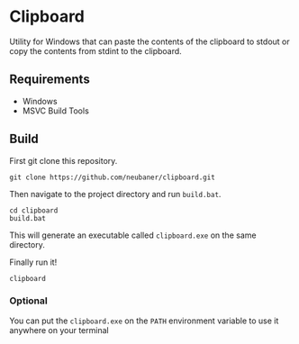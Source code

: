 # Clipboard

Utility for Windows that can paste the contents of the clipboard to stdout or copy the contents from stdint to the clipboard.

## Requirements

  * Windows
  * MSVC Build Tools

## Build

First git clone this repository.

```
git clone https://github.com/neubaner/clipboard.git
```

Then navigate to the project directory and run `build.bat`.

```
cd clipboard
build.bat
```

This will generate an executable called `clipboard.exe` on the same directory.

Finally run it!

```
clipboard
```

### Optional

You can put the `clipboard.exe` on the `PATH` environment variable to use it anywhere on your terminal